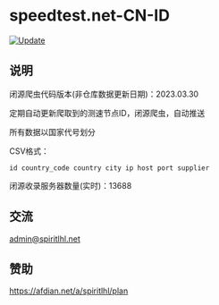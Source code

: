 # speedtest.net-CN-ID

[![Update](https://github.com/spiritLHLS/speedtest.net-CN-ID/actions/workflows/main.yml/badge.svg)](https://github.com/spiritLHLS/speedtest.net-CN-ID/actions/workflows/main.yml)

## 说明

闭源爬虫代码版本(非仓库数据更新日期)：2023.03.30

定期自动更新爬取到的测速节点ID，闭源爬虫，自动推送

所有数据以国家代号划分 

CSV格式：
```
id country_code country city ip host port supplier
```

闭源收录服务器数量(实时)：13688

## 交流

admin@spiritlhl.net

## 赞助

https://afdian.net/a/spiritlhl/plan
